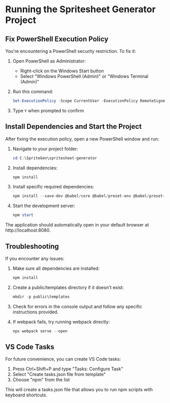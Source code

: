 # Running the Spritesheet Generator Project

## Fix PowerShell Execution Policy

You're encountering a PowerShell security restriction. To fix it:

1. Open PowerShell as Administrator:
   - Right-click on the Windows Start button
   - Select "Windows PowerShell (Admin)" or "Windows Terminal (Admin)"

2. Run this command:
   ```powershell
   Set-ExecutionPolicy -Scope CurrentUser -ExecutionPolicy RemoteSigned
   ```

3. Type `Y` when prompted to confirm

## Install Dependencies and Start the Project

After fixing the execution policy, open a new PowerShell window and run:

1. Navigate to your project folder:
   ```powershell
   cd C:\SpriteGen\spritesheet-generator
   ```

2. Install dependencies:
   ```powershell
   npm install
   ```

3. Install specific required dependencies:
   ```powershell
   npm install --save-dev @babel/core @babel/preset-env @babel/preset-react html-webpack-plugin file-loader
   ```

4. Start the development server:
   ```powershell
   npm start
   ```

The application should automatically open in your default browser at http://localhost:8080.

## Troubleshooting

If you encounter any issues:

1. Make sure all dependencies are installed:
   ```powershell
   npm install
   ```

2. Create a public/templates directory if it doesn't exist:
   ```powershell
   mkdir -p public\templates
   ```

3. Check for errors in the console output and follow any specific instructions provided.

4. If webpack fails, try running webpack directly:
   ```powershell
   npx webpack serve --open
   ```

## VS Code Tasks

For future convenience, you can create VS Code tasks:

1. Press Ctrl+Shift+P and type "Tasks: Configure Task"
2. Select "Create tasks.json file from template"
3. Choose "npm" from the list

This will create a tasks.json file that allows you to run npm scripts with keyboard shortcuts.
